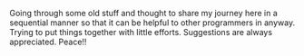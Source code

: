 Going through some old stuff and thought to share my journey here in a sequential manner so that it can be helpful to other programmers in anyway. Trying to put things together with little efforts. Suggestions are always appreciated. Peace!!
